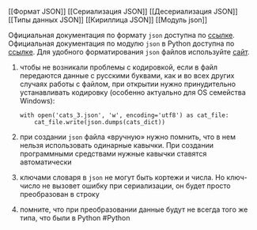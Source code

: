 [[Формат JSON]]
[[Сериализация JSON]]
[[Десериализация JSON]]
[[Типы данных JSON]]
[[Кириллица JSON]]
[[Модуль json]]

Официальная документация по формату `json` доступна по [ссылке](https://www.json.org/json-ru.html).
Официальная документация по модулю `json` в Python доступна по [ссылке](https://docs.python.org/3.10/library/json.html).
Для удобного форматирования `json` файлов используйте [сайт](https://jsonformatter.curiousconcept.com).

1. чтобы не возникали проблемы с кодировкой, если в файл передаются данные с русскими буквами, как и во всех других случаях работы с файлом, при открытии нужно принудительно устанавливать кодировку (особенно актуально для OS семейства Windows):
    
    ```
    with open('cats_3.json', 'w', encoding='utf8') as cat_file:
        cat_file.write(json.dumps(cats_dict))
    ```
    
2. при создании `json` файла «вручную» нужно помнить, что в нем нельзя использовать одинарные кавычки. При создании программными средствами нужные кавычки ставятся автоматически
3. ключами словаря в `json` не могут быть кортежи и числа. Но ключ-число не вызовет ошибку при сериализации, он будет просто преобразован в строку
4. помните, что при преобразовании данные будут не всегда того же типа, что были в Python
#Python 